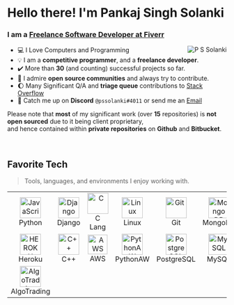 
<h1 align="left" id="pssolanki111-title">Hello there! I'm Pankaj Singh Solanki </h1>
<h3 align="left">I am a <a href="https://www.fiverr.com/pssolanki111"> Freelance Software Developer at Fiverr</a> </h3>

<a href="#pssolanki-title">
  <img src="https://github-readme-stats-pssolanki111.vercel.app/api?username=pssolanki111&show_icons=true&theme=react&count_private=true&include_all_commits=true" alt="P S Solanki" align="right" />
</a>

-  :computer: I Love Computers and Programming
-  :bulb: I am a **competitive programmer**, and a **freelance developer**.
-  :heavy_check_mark: More than **30** (and counting) successful projects so far.
-  :sunrise: I admire **open source communities** and always try to contribute. 
-  :moon: Many Significant Q/A and **triage queue** contributions to <a href="https://stackoverflow.com/users/10145519/p-s-solanki?tab=topactivity"> Stack Overflow </a>
-  :speech_balloon: Catch me up on **Discord** `@pssolanki#4011` or send me an <a href="mailto:pssolanki111pss@gmail.com"> Email </a>

Please note that **most** of my significant work (over **15** repositories) is **not open sourced** due to it being client proprietary,<br>
and hence contained within **private repositories** on **Github** and **Bitbucket**.


<br>

<h2 align="left" id="pssolanki111-tech">Favorite Tech</h2>

> Tools, languages, and environments I enjoy working with.


<table align="center">
  <tr>
    <td align="center" width="96">
      <a href="#pssolanki111-tech">
        <img src="https://upload.wikimedia.org/wikipedia/commons/thumb/c/c3/Python-logo-notext.svg/1200px-Python-logo-notext.svg.png" width="48" height="48" alt="JavaScript" />
      </a>
      <br>Python
    </td>
    <td align="center" width="96">
      <a href="#pssolanki111-tech">
        <img src="https://cdn.worldvectorlogo.com/logos/django.svg" width="48" height="48" alt="Django" />
      </a>
      <br>Django
    </td>
    <td align="center" width="96"> 
      <a href="#pssolanki111-tech" >
        <img src="https://img.icons8.com/color/452/c-programming.png" width="48" height="48" alt="C" />
      </a>
      <br>C Lang
    </td>
    <td align="center" width="96">
      <a href="#pssolanki111-tech" >
        <img src="https://camo.githubusercontent.com/d7574156c7a1844d3c2907bae0e76254cca759290c08e08a6ef2bd7543c8c0ca/68747470733a2f2f692e6962622e636f2f737331374b47302f63376238313133323437666563643833626439623565643562643366333464352d72656d6f766562672d707265766965772e706e67" width="48" height="48" alt="Linux" />
      </a>
      <br>Linux
    </td>
    <td align="center" width="96">
      <a href="#pssolanki111-tech" >
        <img src="https://upload.wikimedia.org/wikipedia/commons/thumb/3/3f/Git_icon.svg/1200px-Git_icon.svg.png" width="48" height="48" alt="Git" />
      </a>
      <br>Git
    </td>
    <td align="center" width="96"> 
      <a href="#pssolanki111-tech" >
        <img src="https://i.ibb.co/QXHcMvM/58481021cef1014c0b5e494b.png" width="48" height="48" alt="Mongo DB" />
      </a>
      <br>MongoDB
    </td>
    <td align="center" width="96">
      <a href="#pssolanki111-tech">
        <img src="https://bashlogo.com/img/symbol/png/full_colored_dark.png" width="48" height="48" alt="Bash" />
      </a>
      <br>Bash
    </td>
    <td align="center" width="96">
      <a href="#pssolanki111-tech">
        <img src="https://iconape.com/wp-content/png_logo_vector/cib-flask.png" width="48" height="48" alt="Flask" />
      </a>
      <br>Flask
    </td>
     <td align="center" width="96"> 
      <a href="#pssolanki111-tech" >
        <img src="https://brandeps.com/logo-download/G/Google-Cloud-logo-vector-01.svg" width="48" height="48" alt="Google Cloud" />
      </a>
      <br>G Cloud
    </td>
  </tr>

   <tr>
    <td align="center" width="96">
      <a href="#pssolanki111-tech">
        <img src="https://dailysmarty-production.s3.amazonaws.com/uploads/post/img/509/feature_thumb_heroku-logo.jpg" width="48" height="48" alt="HEROKU" />
      </a>
      <br>Heroku
    </td>
    <td align="center" width="96">
      <a href="#pssolanki111-tech">
        <img src="https://upload.wikimedia.org/wikipedia/commons/thumb/1/18/ISO_C%2B%2B_Logo.svg/1200px-ISO_C%2B%2B_Logo.svg.png" width="48" height="48" alt="C++" />
      </a>
      <br>C++
    </td>
    <td align="center" width="96">
      <a href="#pssolanki111-tech">
        <img src="https://upload.wikimedia.org/wikipedia/commons/thumb/9/93/Amazon_Web_Services_Logo.svg/1200px-Amazon_Web_Services_Logo.svg.png" width="45" height="45" alt="AWS" />
      </a>
      <br>AWS
    </td>
    <td align="center" width="96">
      <a href="#pssolanki111-tech">
        <img src="https://convent.us/components/graphics/skills/pyanywhere.png" width="48" height="48" alt="PythonAW" />
      </a>
      <br>PythonAW
    </td>
    <td align="center" width="96">
      <a href="#pssolanki111-tech">
        <img src="https://upload.wikimedia.org/wikipedia/commons/thumb/2/29/Postgresql_elephant.svg/1200px-Postgresql_elephant.svg.png" width="48" height="48" alt="PostgreSQL" />
      </a>
      <br>PostgreSQL
    </td>
    <td align="center" width="96">
      <a href="#pssolanki111-tech">
        <img src="https://upload.wikimedia.org/wikipedia/en/thumb/d/dd/MySQL_logo.svg/1200px-MySQL_logo.svg.png" width="48" height="48" alt="MySQL" />
      </a>
      <br>MySQL
    </td>
     <td align="center" width="96"> 
      <a href="#pssolanki111-tech" >
        <img src="https://upload.wikimedia.org/wikipedia/commons/thumb/3/38/SQLite370.svg/1200px-SQLite370.svg.png" width="48" height="48" alt="SQLite" />
      </a>
      <br>SQLite
    </td>
          <td align="center" width="96"> 
      <a href="#pssolanki111-tech" >
        <img src="https://cdn.freebiesupply.com/logos/large/2x/bitbucket-logo-png-transparent.png" width="48" height="48" alt="Bitbucket" />
      </a>
      <br>Bitbucket
    </td>
             <td align="center" width="96"> 
      <a href="#pssolanki111-tech" >
        <img src="https://www.clipartmax.com/png/middle/54-543594_automation-logo-building-clip-art-automation-black-and-white.png" width="48" height="48" alt="Automation" />
      </a>
      <br>Automation
    </td>


  </tr>
    <td align="center" width="96"> 
      <a href="#pssolanki111-tech" >
        <img src="https://stocksonfire.in/wp-content/uploads/2018/01/algo-trading.png" width="48" height="48" alt="AlgoTrading" />
      </a>
      <br>AlgoTrading
    </td>
  <tr>
    
</tr>
    
</table>
<!-- links -->
